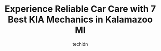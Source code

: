 ---
layout: ampstory
image: https://images.unsplash.com/photo-1568616388993-4e1a60b29532?ixlib=rb-4.0.3&ixid=MnwxMjA3fDB8MHxwaG90by1wYWdlfHx8fGVufDB8fHx8&auto=format&fit=crop&w=640&h=853&q=80
author: techidn
featured: false
description: Discover the 7 best KIA Mechanic in Kalamazoo MI, USA and ensure your vehicle receives the highest quality of care. These trusted professionals are known for their skill, knowledge, and dedi
title: Experience Reliable Car Care with 7 Best KIA Mechanics in Kalamazoo MI
cover:
   title: Experience Reliable Car Care with 7 Best KIA Mechanics in Kalamazoo MI
   subtitle: Rickpate
   background: https://images.unsplash.com/photo-1568616388993-4e1a60b29532?ixlib=rb-4.0.3&ixid=MnwxMjA3fDB8MHxwaG90by1wYWdlfHx8fGVufDB8fHx8&auto=format&fit=crop&w=640&h=853&q=80

pages: 
 - layout: thirds
   top: <h1>#1 Seelye Kia of Kalamazoo</h1>
   bottom: "<p>We had a great experience purchasing a new Kia Telluride from Keith Watkins at Seelye Kia! He was helpful and engaged, but not pressuring.  Knowledgeable.  Great with com</p>"
   background: https://www.knot35.com/toplist/wp-content/uploads/2023/06/best-kia-mechanic-1-in-kalamazoo-mi-1685839717.jpeg
   backgroundblur: true
 - layout: thirds
   top: <h1>#2 Maple Hill Auto Group</h1>
   bottom: "<p>5622 W Main St, Kalamazoo, MI 49009, United States</p>"
   background: https://www.knot35.com/toplist/wp-content/uploads/2023/06/best-kia-mechanic-2-in-kalamazoo-mi-1685839717.jpeg
   cta:
      link: https://www.knot35.com/toplist/experience-reliable-car-care-with-7-best-kia-mechanics-in-kalamazoo-mi/
      text: Experience Reliable Car Care with 7 Best KIA Mechanics in Kalamazoo MI
 - layout: thirds
   top: <h1>#3 Zeigler Auto Group</h1>
   bottom: "<p>4201 Stadium Dr, Kalamazoo, MI 49008, United States</p>"
   background: https://www.knot35.com/toplist/wp-content/uploads/2023/06/best-kia-mechanic-3-in-kalamazoo-mi-1685839717.jpeg
   cta:
      link: https://www.knot35.com/toplist/experience-reliable-car-care-with-7-best-kia-mechanics-in-kalamazoo-mi/
      text: Experience Reliable Car Care with 7 Best KIA Mechanics in Kalamazoo MI
 - layout: thirds
   top: <h1>#4 Seelye Auto Group</h1>
   bottom: "<p>3820 Stadium Dr, Kalamazoo, MI 49008, United States</p>"
   background: https://images.unsplash.com/photo-1595364397663-fca4f075d796?ixlib=rb-4.0.3&ixid=MnwxMjA3fDB8MHxwaG90by1wYWdlfHx8fGVufDB8fHx8&auto=format&fit=crop&w=640&h=853&q=80
   cta:
      link: https://www.knot35.com/toplist/experience-reliable-car-care-with-7-best-kia-mechanics-in-kalamazoo-mi/
      text: Experience Reliable Car Care with 7 Best KIA Mechanics in Kalamazoo MI
 - layout: thirds
   top: <h1>#5 Master Mechanics</h1>
   bottom: "<p>3219 E Kilgore Rd, Kalamazoo, MI 49001, United States</p>"
   background: https://images.unsplash.com/photo-1609083590460-7b8cc0ca65f8?ixlib=rb-4.0.3&ixid=MnwxMjA3fDB8MHxwaG90by1wYWdlfHx8fGVufDB8fHx8&auto=format&fit=crop&w=640&h=853&q=80
   cta:
      link: https://www.knot35.com/toplist/experience-reliable-car-care-with-7-best-kia-mechanics-in-kalamazoo-mi/
      text: Experience Reliable Car Care with 7 Best KIA Mechanics in Kalamazoo MI
 - layout: thirds
   top: <h1>#6 Bud & Doug Walters Auto Sales & Service</h1>
   bottom: "<p>1600 S Drake Rd, Kalamazoo, MI 49006, United States</p>"
   background: https://images.unsplash.com/photo-1620421680010-0766ff230392?ixlib=rb-4.0.3&ixid=MnwxMjA3fDB8MHxwaG90by1wYWdlfHx8fGVufDB8fHx8&auto=format&fit=crop&w=640&h=853&q=80
   cta:
      link: https://www.knot35.com/toplist/experience-reliable-car-care-with-7-best-kia-mechanics-in-kalamazoo-mi/
      text: Experience Reliable Car Care with 7 Best KIA Mechanics in Kalamazoo MI
 - layout: thirds
   top: <h1>#7 Otto Kihm Tire And Service</h1>
   bottom: "<p>425 E Vine St, Kalamazoo, MI 49001, United States</p>"
   background: https://images.unsplash.com/photo-1599422314077-f4dfdaa4cd09?ixlib=rb-4.0.3&ixid=MnwxMjA3fDB8MHxwaG90by1wYWdlfHx8fGVufDB8fHx8&auto=format&fit=crop&w=640&h=853&q=80
   cta:
      link: https://www.knot35.com/toplist/experience-reliable-car-care-with-7-best-kia-mechanics-in-kalamazoo-mi/
      text: Experience Reliable Car Care with 7 Best KIA Mechanics in Kalamazoo MI
 - layout: thirds
   middle: Continue reading...
   background: https://images.unsplash.com/photo-1547366785-564103df7e13?ixlib=rb-4.0.3&ixid=MnwxMjA3fDB8MHxwaG90by1wYWdlfHx8fGVufDB8fHx8&auto=format&fit=crop&w=640&h=853&q=80
   cta:
      link: https://www.knot35.com/toplist/experience-reliable-car-care-with-7-best-kia-mechanics-in-kalamazoo-mi/
      text: Experience Reliable Car Care with 7 Best KIA Mechanics in Kalamazoo MI
      
---